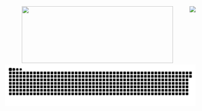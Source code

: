 <div align="center">
  <img align="right" src="https://github-readme-stats.vercel.app/api?username=FESSXX&count_private=true&show_icons=true" height="150"/>
</div>
<div align="center">
  <img src="https://count.getloli.com/get/@FESSXX?theme=booru-smtg" height="150" width="400"></img>
</div>
<picture>
  <source media="(prefers-color-scheme: dark)" srcset="https://raw.githubusercontent.com/FESSXX/FESSXX/refs/heads/output/github-contribution-grid-snake-dark.svg">
  <source media="(prefers-color-scheme: light)" srcset="https://raw.githubusercontent.com/FESSXX/FESSXX/refs/heads/output/github-contribution-grid-snake.svg">
  <img alt="github contribution grid snake animation" src="https://raw.githubusercontent.com/FESSXX/FESSXX/refs/heads/output/github-contribution-grid-snake.svg">
</picture>
